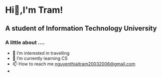 #                        Hi👋,I'm Tram! 
##              A student of Information Technology University 

### A little about ....
- 👀 I’m interested in travelling
- 🌱 I’m currently learning CS
- 📫 How to reach me nguyenthiaitram20032006@gmail.com
- 

